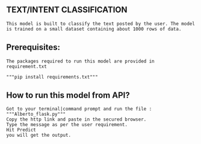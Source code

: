 ## TEXT/INTENT CLASSIFICATION
    This model is built to classify the text posted by the user. The model is trained on a small dataset containing about 1000 rows of data.

## Prerequisites:
    The packages required to run this model are provided in requirement.txt

    """pip install requirements.txt"""

## How to run this model from API?
    Got to your terminal|command prompt and run the file : 
    """Alberto_flask.py"""
    Copy the http link and paste in the secured browser.
    Type the message as per the user requirement.
    Hit Predict 
    you will get the output.


